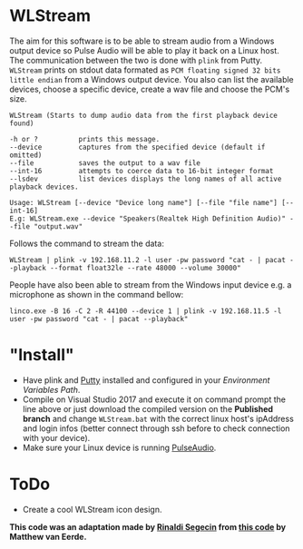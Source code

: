 # WLStream

The aim for this software is to be able to stream audio from a Windows output device so Pulse Audio will be able to play it back on a Linux host. The communication between the two is done with `plink` from Putty. `WLStream` prints on stdout data formated as `PCM floating signed 32 bits little endian` from a Windows output device. You also can list the available devices, choose a specific device, create a wav file and choose the PCM's size.

```
WLStream (Starts to dump audio data from the first playback device found)

-h or ?          prints this message.
--device         captures from the specified device (default if omitted)
--file           saves the output to a wav file
--int-16         attempts to coerce data to 16-bit integer format
--lsdev          list devices displays the long names of all active playback devices.

Usage: WLStream [--device "Device long name"] [--file "file name"] [--int-16]
E.g: WLStream.exe --device "Speakers(Realtek High Definition Audio)" --file "output.wav"
```

Follows the command to stream the data:

```
WLStream | plink -v 192.168.11.2 -l user -pw password "cat - | pacat --playback --format float32le --rate 48000 --volume 30000"
```

People have also been able to stream from the Windows input device e.g. a microphone as shown in the command bellow:

```
linco.exe -B 16 -C 2 -R 44100 --device 1 | plink -v 192.168.11.5 -l user -pw password "cat - | pacat --playback"
```
# "Install"
- Have plink and [Putty](https://www.chiark.greenend.org.uk/~sgtatham/putty/latest.html) installed and configured in your *Environment Variables Path*.
- Compile on Visual Studio 2017 and execute it on command prompt the line above or just download the compiled version on the **Published branch** and change `WLStream.bat` with the correct linux host's ipAddress and login infos (better connect through ssh before to check connection with your device).
- Make sure your Linux device is running [PulseAudio](https://www.freedesktop.org/wiki/Software/PulseAudio/).

# ToDo
- Create a cool WLStream icon design.

**This code was an adaptation made by [Rinaldi Segecin](https://github.com/rsegecin) from [this code](https://github.com/mvaneerde/blog/tree/develop/loopback-capture) by Matthew van Eerde.**
